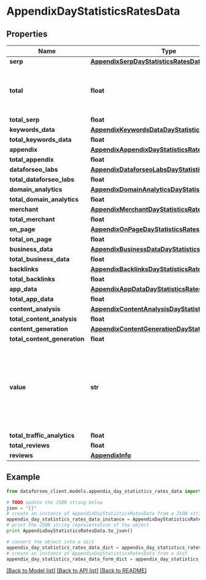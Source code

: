 # AppendixDayStatisticsRatesData


## Properties

Name | Type | Description | Notes
------------ | ------------- | ------------- | -------------
**serp** | [**AppendixSerpDayStatisticsRatesData**](AppendixSerpDayStatisticsRatesData.md) |  | [optional] 
**total** | **float** | total amount of money deposited to your account | [optional] 
**total_serp** | **float** |  | [optional] 
**keywords_data** | [**AppendixKeywordsDataDayStatisticsRatesData**](AppendixKeywordsDataDayStatisticsRatesData.md) |  | [optional] 
**total_keywords_data** | **float** |  | [optional] 
**appendix** | [**AppendixAppendixDayStatisticsRatesData**](AppendixAppendixDayStatisticsRatesData.md) |  | [optional] 
**total_appendix** | **float** |  | [optional] 
**dataforseo_labs** | [**AppendixDataforseoLabsDayStatisticsRatesData**](AppendixDataforseoLabsDayStatisticsRatesData.md) |  | [optional] 
**total_dataforseo_labs** | **float** |  | [optional] 
**domain_analytics** | [**AppendixDomainAnalyticsDayStatisticsRatesData**](AppendixDomainAnalyticsDayStatisticsRatesData.md) |  | [optional] 
**total_domain_analytics** | **float** |  | [optional] 
**merchant** | [**AppendixMerchantDayStatisticsRatesData**](AppendixMerchantDayStatisticsRatesData.md) |  | [optional] 
**total_merchant** | **float** |  | [optional] 
**on_page** | [**AppendixOnPageDayStatisticsRatesData**](AppendixOnPageDayStatisticsRatesData.md) |  | [optional] 
**total_on_page** | **float** |  | [optional] 
**business_data** | [**AppendixBusinessDataDayStatisticsRatesData**](AppendixBusinessDataDayStatisticsRatesData.md) |  | [optional] 
**total_business_data** | **float** |  | [optional] 
**backlinks** | [**AppendixBacklinksDayStatisticsRatesData**](AppendixBacklinksDayStatisticsRatesData.md) |  | [optional] 
**total_backlinks** | **float** |  | [optional] 
**app_data** | [**AppendixAppDataDayStatisticsRatesData**](AppendixAppDataDayStatisticsRatesData.md) |  | [optional] 
**total_app_data** | **float** |  | [optional] 
**content_analysis** | [**AppendixContentAnalysisDayStatisticsRatesData**](AppendixContentAnalysisDayStatisticsRatesData.md) |  | [optional] 
**total_content_analysis** | **float** |  | [optional] 
**content_generation** | [**AppendixContentGenerationDayStatisticsRatesData**](AppendixContentGenerationDayStatisticsRatesData.md) |  | [optional] 
**total_content_generation** | **float** |  | [optional] 
**value** | **str** | time period for grouping day in the yyyy-MM-dd format minute in the yyyy-MM-dd HH:mm format | [optional] 
**total_traffic_analytics** | **float** |  | [optional] 
**total_reviews** | **float** |  | [optional] 
**reviews** | [**AppendixInfo**](AppendixInfo.md) |  | [optional] 

## Example

```python
from dataforseo_client.models.appendix_day_statistics_rates_data import AppendixDayStatisticsRatesData

# TODO update the JSON string below
json = "{}"
# create an instance of AppendixDayStatisticsRatesData from a JSON string
appendix_day_statistics_rates_data_instance = AppendixDayStatisticsRatesData.from_json(json)
# print the JSON string representation of the object
print AppendixDayStatisticsRatesData.to_json()

# convert the object into a dict
appendix_day_statistics_rates_data_dict = appendix_day_statistics_rates_data_instance.to_dict()
# create an instance of AppendixDayStatisticsRatesData from a dict
appendix_day_statistics_rates_data_form_dict = appendix_day_statistics_rates_data.from_dict(appendix_day_statistics_rates_data_dict)
```
[[Back to Model list]](../README.md#documentation-for-models) [[Back to API list]](../README.md#documentation-for-api-endpoints) [[Back to README]](../README.md)


